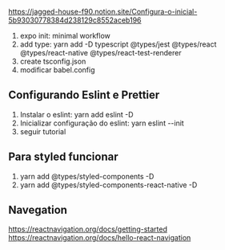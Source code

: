 https://jagged-house-f90.notion.site/Configura-o-inicial-5b93030778384d238129c8552aceb196

01. expo init: minimal workflow
02. add type: yarn add -D typescript @types/jest @types/react @types/react-native @types/react-test-renderer
03. create tsconfig.json
04. modificar babel.config

## Configurando Eslint e Prettier

01. Instalar o eslint: yarn add eslint -D
02. Inicializar configuração do eslint: yarn eslint --init
03. seguir tutorial

<!-- module.exports = function (api) {
  api.cache(true);
  return {
    plugins: [
      [
        'babel-plugin-root-import',
        {
          rootPathPrefix: '~',
          rootPathSuffix: 'src',
        },
      ],
    ],
  };
}; -->

## Para styled funcionar
01. yarn add @types/styled-components -D
02. yarn add @types/styled-components-react-native -D

## Navegation
https://reactnavigation.org/docs/getting-started
https://reactnavigation.org/docs/hello-react-navigation


<!-- /* background: ${({ theme }) => theme.Colors.BLUE}; */ -->
